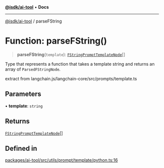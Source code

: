 [**@isdk/ai-tool**](../README.md) • **Docs**

***

[@isdk/ai-tool](../globals.md) / parseFString

# Function: parseFString()

> **parseFString**(`template`): [`FStringPromptTemplateNode`](../type-aliases/FStringPromptTemplateNode.md)[]

Type that represents a function that takes a template string and
returns an array of `ParsedFStringNode`.

extract from langchain.js/langchain-core/src/prompts/template.ts

## Parameters

• **template**: `string`

## Returns

[`FStringPromptTemplateNode`](../type-aliases/FStringPromptTemplateNode.md)[]

## Defined in

[packages/ai-tool/src/utils/prompt/template/python.ts:16](https://github.com/isdk/ai-tool.js/blob/37ada542a786fbbc770f2d61beb564f6e603941d/src/utils/prompt/template/python.ts#L16)
